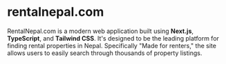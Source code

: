 # rentalnepal.com
RentalNepal.com is a modern web application built using **Next.js**, **TypeScript**, and **Tailwind CSS**. It's designed to be the leading platform for finding rental properties in Nepal. Specifically "Made for renters," the site allows users to easily search through thousands of property listings.
